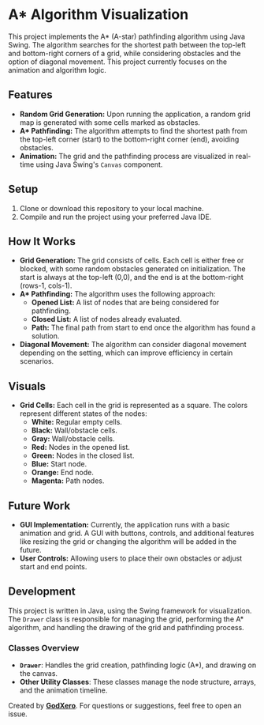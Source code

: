 # A* Algorithm Visualization

This project implements the A* (A-star) pathfinding algorithm using Java Swing. The algorithm searches for the shortest path between the top-left and bottom-right corners of a grid, while considering obstacles and the option of diagonal movement. This project currently focuses on the animation and algorithm logic.

## Features

- **Random Grid Generation:** Upon running the application, a random grid map is generated with some cells marked as obstacles.
- **A&#42; Pathfinding:** The algorithm attempts to find the shortest path from the top-left corner (start) to the 
  bottom-right corner (end), avoiding obstacles.
- **Animation:** The grid and the pathfinding process are visualized in real-time using Java Swing's `Canvas` component.

## Setup

1. Clone or download this repository to your local machine.
2. Compile and run the project using your preferred Java IDE.

## How It Works

- **Grid Generation:** The grid consists of cells. Each cell is either free or blocked, with some random obstacles generated on initialization. The start is always at the top-left (0,0), and the end is at the bottom-right (rows-1, cols-1).
- **A&#42; Pathfinding:** The algorithm uses the following approach:
    - **Opened List:** A list of nodes that are being considered for pathfinding.
    - **Closed List:** A list of nodes already evaluated.
    - **Path:** The final path from start to end once the algorithm has found a solution.
- **Diagonal Movement:** The algorithm can consider diagonal movement depending on the setting, which can improve efficiency in certain scenarios.

## Visuals

- **Grid Cells:** Each cell in the grid is represented as a square. The colors represent different states of the nodes:
    - **White:** Regular empty cells.
    - **Black:** Wall/obstacle cells.
    - **Gray:** Wall/obstacle cells.
    - **Red:** Nodes in the opened list.
    - **Green:** Nodes in the closed list.
    - **Blue:** Start node.
    - **Orange:** End node.
    - **Magenta:** Path nodes.

## Future Work

- **GUI Implementation:** Currently, the application runs with a basic animation and grid. A GUI with buttons, controls, and additional features like resizing the grid or changing the algorithm will be added in the future.
- **User Controls:** Allowing users to place their own obstacles or adjust start and end points.

## Development

This project is written in Java, using the Swing framework for visualization. The `Drawer` class is responsible for managing the grid, performing the A* algorithm, and handling the drawing of the grid and pathfinding process.

### Classes Overview
- **`Drawer`**: Handles the grid creation, pathfinding logic (A*), and drawing on the canvas.
- **Other Utility Classes**: These classes manage the node structure, arrays, and the animation timeline.

Created by [**GodXero**](https://github.com/GodXero33). For questions or suggestions, feel free to open an issue.
